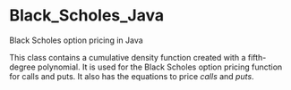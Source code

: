 # Black_Scholes_Java
Black Scholes option pricing in Java

This class contains a cumulative density function
created with a fifth-degree polynomial. It is used
for the Black Scholes option pricing function for
calls and puts.
It also has the equations to price *calls* and *puts*.
